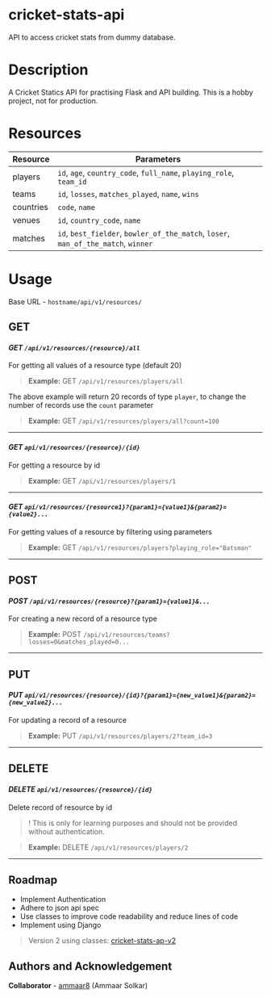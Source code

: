 # cricket-stats-api
API to access cricket stats from dummy database.

# Description

A Cricket Statics API for practising Flask and API building. This is a hobby project, not for production.


# Resources

| Resource | Parameters                   |
|---------|------------------------------|
|players|`id`, `age`, `country_code`, `full_name`, `playing_role`, `team_id`|
|teams| `id`, `losses`, `matches_played`, `name`, `wins`|
|countries|`code`, `name`|
|venues| `id`, `country_code`, `name`|
|matches| `id`, `best_fielder`, `bowler_of_the_match`, `loser`, `man_of_the_match`, `winner`|


# Usage
Base URL - `hostname/api/v1/resources/`

## GET


#### *GET `/api/v1/resources/{resource}/all`*

For getting all values of a resource type (default 20)  

> **Example:** GET `/api/v1/resources/players/all`

The above example will return 20 records of type `player`, to change the number of records use the `count` parameter

> **Example:** GET `/api/v1/resources/players/all?count=100`  

---

#### *GET `api/v1/resources/{resource}/{id}`*

 For getting a resource by id 

> **Example:** GET `/api/v1/resources/players/1`

---
#### *GET `api/v1/resources/{resource1}?{param1}={value1}&{param2}={value2}...`*

For getting values of a resource by filtering using parameters

> **Example:** GET `/api/v1/resources/players?playing_role="Batsman"`

---
## POST

#### *POST `/api/v1/resources/{resource}?{param1}={value1}&...`*

For creating a new record of a resource type

> **Example:** POST `/api/v1/resources/teams?losses=0&matches_played=0...`

---

## PUT

#### *PUT `api/v1/resources/{resource}/{id}?{param1}={new_value1}&{param2}={new_value2}...`*

For updating a record of a resource
> **Example:** PUT `/api/v1/resources/players/2?team_id=3`

---
## DELETE


#### *DELETE `api/v1/resources/{resource}/{id}`*
Delete record of resource by id 
> ! This is only for learning purposes and should not be provided without authentication.

> **Example:** DELETE `/api/v1/resources/players/2`

---

## Roadmap
* Implement Authentication
* Adhere to json api spec 
* Use classes to improve code readability and reduce lines of code
* Implement using Django

> Version 2 using classes: [cricket-stats-ap-v2](https://github.com/ammaar8/cricket-stats-api-v2)

## Authors and Acknowledgement

<b>Collaborator</b> - [ammaar8](https://github.com/ammaar8/) (Ammaar Solkar)

